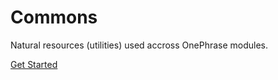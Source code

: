 # Commons

Natural resources (utilities) used accross OnePhrase modules.

[Get Started](/commons/guide/)

